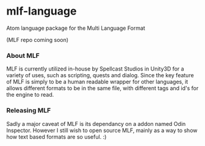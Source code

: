 # mlf-language
Atom language package for the Multi Language Format

(MLF repo coming soon)

### About MLF
MLF is currently utilized in-house by Spellcast Studios in Unity3D for a variety of uses, such as scripting, quests and dialog. Since the key feature of MLF is simply to be a human readable wrapper for other languages, it allows different formats to be in the same file, with different tags and id's for the engine to read.

### Releasing MLF
Sadly a major caveat of MLF is its dependancy on a addon named Odin Inspector. However I still wish to open source MLF, mainly as a way to show how text based formats are so useful. :)

